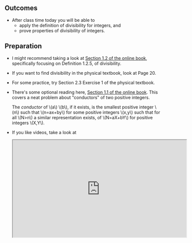 ## Outcomes

* After class time today you will be able to
    * apply the definition of divisibility for integers, and
    * prove properties of divisibility of integers.

## Preparation
* I might recommend taking a look at [Section 1.2 of the online book](https://math.gordon.edu/ntic/ntic/first-review.html), specifically focusing on Definition 1.2.5, of divisibility.
* If you want to find divisibility in the physical textbook, look at Page 20.
* For some practice, try Section 2.3 Exercise 1 of the physical textbook.
* There's some optional reading here, [Section 1.1 of the online book](https://math.gordon.edu/ntic/ntic/first-prob.html).
  This covers a neat problem about "conductors" of two positive integers. 
  
  The *conductor* of \\(a\\) \\(b\\), if it exists, is the smallest positive integer \\(n\\) such that \\(n=ax+by\\) for some positive integers \\(x,y\\) such that for all \\(N>n\\) a similar representation exists, of \\(N=aX+bY\\) for positive integers \\(X,Y\\).
* If you like videos, take a look at 
  <iframe title="embedded content" src="https://www.youtube.com/embed/Wg-JlvBVPi0" width="560" height="315" allowfullscreen="allowfullscreen" allow="accelerometer; autoplay; clipboard-write; encrypted-media; gyroscope; picture-in-picture"></iframe>